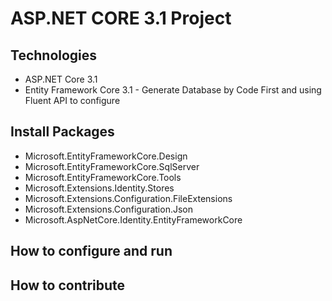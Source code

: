 # ASP.NET CORE 3.1 Project
## Technologies
- ASP.NET Core 3.1
- Entity Framework Core 3.1 - Generate Database by Code First and using Fluent API to configure
## Install Packages
- Microsoft.EntityFrameworkCore.Design
- Microsoft.EntityFrameworkCore.SqlServer
- Microsoft.EntityFrameworkCore.Tools
- Microsoft.Extensions.Identity.Stores
- Microsoft.Extensions.Configuration.FileExtensions
- Microsoft.Extensions.Configuration.Json
- Microsoft.AspNetCore.Identity.EntityFrameworkCore
## How to configure and run
## How to contribute